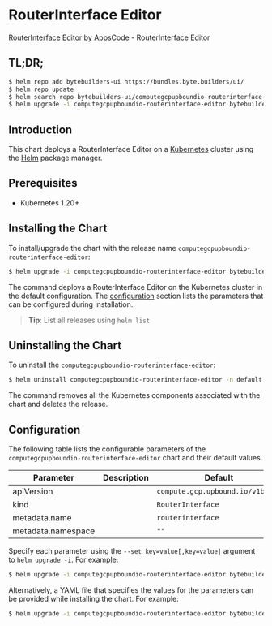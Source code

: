 # RouterInterface Editor

[RouterInterface Editor by AppsCode](https://byte.builders) - RouterInterface Editor

## TL;DR;

```bash
$ helm repo add bytebuilders-ui https://bundles.byte.builders/ui/
$ helm repo update
$ helm search repo bytebuilders-ui/computegcpupboundio-routerinterface-editor --version=v0.4.18
$ helm upgrade -i computegcpupboundio-routerinterface-editor bytebuilders-ui/computegcpupboundio-routerinterface-editor -n default --create-namespace --version=v0.4.18
```

## Introduction

This chart deploys a RouterInterface Editor on a [Kubernetes](http://kubernetes.io) cluster using the [Helm](https://helm.sh) package manager.

## Prerequisites

- Kubernetes 1.20+

## Installing the Chart

To install/upgrade the chart with the release name `computegcpupboundio-routerinterface-editor`:

```bash
$ helm upgrade -i computegcpupboundio-routerinterface-editor bytebuilders-ui/computegcpupboundio-routerinterface-editor -n default --create-namespace --version=v0.4.18
```

The command deploys a RouterInterface Editor on the Kubernetes cluster in the default configuration. The [configuration](#configuration) section lists the parameters that can be configured during installation.

> **Tip**: List all releases using `helm list`

## Uninstalling the Chart

To uninstall the `computegcpupboundio-routerinterface-editor`:

```bash
$ helm uninstall computegcpupboundio-routerinterface-editor -n default
```

The command removes all the Kubernetes components associated with the chart and deletes the release.

## Configuration

The following table lists the configurable parameters of the `computegcpupboundio-routerinterface-editor` chart and their default values.

|     Parameter      | Description |                   Default                   |
|--------------------|-------------|---------------------------------------------|
| apiVersion         |             | <code>compute.gcp.upbound.io/v1beta1</code> |
| kind               |             | <code>RouterInterface</code>                |
| metadata.name      |             | <code>routerinterface</code>                |
| metadata.namespace |             | <code>""</code>                             |


Specify each parameter using the `--set key=value[,key=value]` argument to `helm upgrade -i`. For example:

```bash
$ helm upgrade -i computegcpupboundio-routerinterface-editor bytebuilders-ui/computegcpupboundio-routerinterface-editor -n default --create-namespace --version=v0.4.18 --set apiVersion=compute.gcp.upbound.io/v1beta1
```

Alternatively, a YAML file that specifies the values for the parameters can be provided while
installing the chart. For example:

```bash
$ helm upgrade -i computegcpupboundio-routerinterface-editor bytebuilders-ui/computegcpupboundio-routerinterface-editor -n default --create-namespace --version=v0.4.18 --values values.yaml
```

